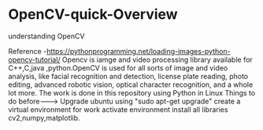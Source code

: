 # OpenCV-quick-Overview
understanding OpenCV 

Reference -https://pythonprogramming.net/loading-images-python-opencv-tutorial/
Opencv is iamge and video processing library available for C++,C,java ,python.OpenCV is used for all sorts of image and video analysis, like facial recognition and detection, license plate reading, photo editing, advanced robotic vision, optical character recognition, and a whole lot more.
The work is done in this repository using Python in Linux
Things to do before--->
Upgrade ubuntu using "sudo apt-get upgrade" 
create a virtual environment for work
activate environment 
install all libraries cv2,numpy,matplotlib.
